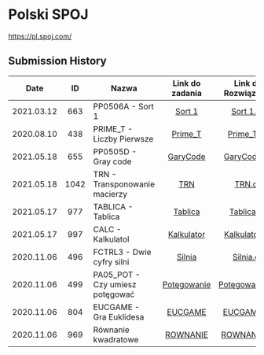 Polski SPOJ
=================
https://pl.spoj.com/

Submission History
------------------
|Date      |ID |Nazwa              | Link do zadania                              | Link do Rozwiązania                                | Poziom         |
|----------|:-----:|-------------------|:--------------------------------------------:|:--------------------------------------------------:|-------------|
|2021.03.12|663|PP0506A - Sort 1   | [Sort 1](https://www.spoj.com/problems/TEST/)|[Sort 1.cs](https://github.com/Seqiiu/Spoj/blob/main/easy/PP0506A%20-%20Sort%201/Program.cs)|easy |
|2020.08.10|438|PRIME_T - Liczby Pierwsze  | [Prime_T](https://pl.spoj.com/problems/PRIME_T/)| [Prime_T.cs]()| easy   |
|2021.05.18|655|PP0505D - Gray code  | [GaryCode](https://pl.spoj.com/problems/PP0505D/)| [GaryCode.cs](https://github.com/Seqiiu/Spoj/blob/main/medium/Garycoode/Program.cs)| medium |
|2021.05.18|1042|TRN - Transponowanie macierzy| [TRN](https://pl.spoj.com/problems/TRN/)| [TRN.cs](https://github.com/Seqiiu/Spoj/blob/main/easy/TRN%20-%20Transponowanie%20macierzy/Program.cs)| easy  |
|2021.05.17|977|TABLICA - Tablica| [Tablica](https://pl.spoj.com/problems/TABLICA/)| [Tablica.cs](https://github.com/Seqiiu/Spoj/blob/main/easy/Tablica/Program.cs)| easy  |
|2021.05.17|997|CALC - Kalkulatol| [Kalkulator](https://pl.spoj.com/problems/CALC/)| [Kalkulator.cs](https://github.com/Seqiiu/Spoj/blob/main/easy/Kalkluator/Program.cs)| easy  |
|2020.11.06|496|FCTRL3 - Dwie cyfry silni| [Silnia](https://pl.spoj.com/problems/FCTRL3/)| [Silnia.cs]()| easy  |
|2020.11.06|499|PA05_POT - Czy umiesz potęgować| [Potęgowanie](https://pl.spoj.com/problems/PA05_POT/)| [Potęgowanie.cs]()| easy  |
|2020.11.06|804|EUCGAME - Gra Euklidesa| [EUCGAME](https://pl.spoj.com/problems/EUCGAME/)| [EUCGAME.cs](https://github.com/Seqiiu/Spoj/blob/main/easy/EUCGAME%20-%20Gra%20Euklidesa/Program.cs)| easy  |
|2020.11.06|969|Równanie kwadratowe| [ROWNANIE](https://pl.spoj.com/problems/ROWNANIE/)| [ROWNANIE.cs](https://github.com/Seqiiu/Spoj/blob/main/easy/ROWNANIE%20-%20R%C3%B3wnanie%20kwadratowe/Program.cs)| easy  |


